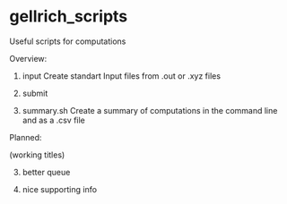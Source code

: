 # gellrich_scripts
Useful scripts for computations

Overview:

1) input
Create standart Input files from .out or .xyz files

2) submit

3) summary.sh
Create a summary of computations in the command line and as a .csv file

Planned:

(working titles)

 3) better queue

 4) nice supporting info

